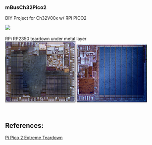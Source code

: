 ### mBusCh32Pico2
DIY Project for Ch32V00x w/ RPi PICO2

 


<img src="pic/mbusCH32Vpico2.gif"> <br>
<br>
RPi RP2350 teardown under metal layer <br>
<img src="pic/pico2_rp2350_poly.png" width=45%> <img src="pic/qspi_2.png"  width=45%> <br>

<br>

References:
---
[Pi Pico 2 Extreme Teardown](http://youtube.com/user/electronupdate)

